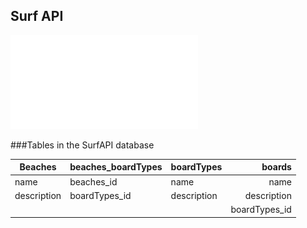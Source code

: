 ## Surf API

![image of Entity Relationship Diagram](./SurfAPI.pdf)

###Tables in the SurfAPI database

Beaches | beaches_boardTypes | boardTypes | boards
------- | ---------------- | ---------- | ---------:
name  | beaches_id | name | name
description  | boardTypes_id | description  | description
       |        |       | boardTypes_id
